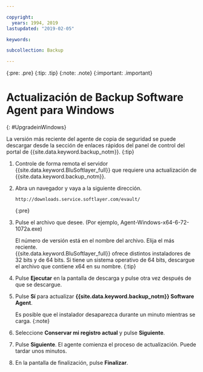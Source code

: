 ```yaml
---

copyright:
  years: 1994, 2019
lastupdated: "2019-02-05"

keywords:

subcollection: Backup

---
```

{:pre: .pre}
{:tip: .tip}
{:note: .note}
{:important: .important}

# Actualización de Backup Software Agent para Windows
{: #UpgradeinWindows}

La versión más reciente del agente de copia de seguridad se puede descargar desde la sección de enlaces rápidos del panel de control del portal de {{site.data.keyword.backup_notm}}.
{:tip}

1. Controle de forma remota el servidor {{site.data.keyword.BluSoftlayer_full}} que requiere una actualización de {{site.data.keyword.backup_notm}}.
2. Abra un navegador y vaya a la siguiente dirección.
   ```
   http://downloads.service.softlayer.com/evault/
   ```
   {:pre}
3. Pulse el archivo que desee. (Por ejemplo, Agent-Windows-x64-6-72-1072a.exe)

   El número de versión está en el nombre del archivo. Elija el más reciente. <br/>{{site.data.keyword.BluSoftlayer_full}} ofrece distintos instaladores de 32 bits y de 64 bits. Si tiene un sistema operativo de 64 bits, descargue el archivo que contiene x64 en su nombre.
   {:tip}
4. Pulse **Ejecutar** en la pantalla de descarga y pulse otra vez después de que se descargue.
5. Pulse **Sí** para actualizar **{{site.data.keyword.backup_notm}} Software Agent**.

   Es posible que el instalador desaparezca durante un minuto mientras se carga.
   {:note}
6. Seleccione **Conservar mi registro actual** y pulse **Siguiente**.
7. Pulse **Siguiente**. El agente comienza el proceso de actualización. Puede tardar unos minutos.
8. En la pantalla de finalización, pulse **Finalizar**.
